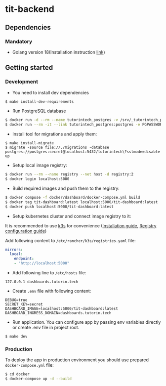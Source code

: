 # tit-backend

## Dependencies

### Mandatory

- Golang version 18(Installation instruction [link](https://go.dev/doc/install))

## Getting started

### Development

- You need to install dev dependencies

```bash
$ make install-dev-requirements
```

- Run PostgreSQL database

```bash
$ docker run -d --rm --name tutorintech_postgres -v /srv/_tutorintech_postgres:/var/lib/postgresql/data -e POSTGRES_PASSWORD=secret -p 5432:5432 -d postgres:15-alpine
$ docker run --rm -it --link tutorintech_postgres:postgres -e PGPASSWORD=secret postgres:15-alpine createdb -h postgres -U postgres tutorintech
```

- Install tool for migrations and apply them:

```
$ make install-migrate
$ migrate -source file://./migrations -database postgres://postgres:secret@localhost:5432/tutorintech\?sslmode=disable up
```

- Setup local image registry:

```bash
$ docker run --rm --name registry --net host -d registry:2 
$ docker login localhost:5000
```

- Build required images and push them to the registry:

```bash
$ docker compose -f docker/dashboard/docker-compose.yml build
$ docker tag tit-dashboard:latest localhost:5000/tit-dashboard:latest
$ docker push localhost:5000/tit-dashboard:latest
```

- Setup kubernetes cluster and connect image registry to it:

It is recommended to use [k3s](https://k3s.io) for convenience 
([Installation guide](https://docs.k3s.io/quick-start#install-script),
[Registry configuration guide](https://docs.k3s.io/installation/private-registry))

Add following content to `/etc/rancher/k3s/registries.yaml` file:
```yaml
mirrors:
  local:
    endpoint:
    - "http://localhost:5000"
```

- Add following line to `/etc/hosts` file:

```
127.0.0.1 dashboards.tutorin.tech
```

- Create `.env` file with following content:

```dotenv
DEBUG=true
SECRET_KEY=secret
DASHBOARD_IMAGE=localhost:5000/tit-dashboard:latest
DASHBOARD_INGRESS_DOMAIN=dashboards.tutorin.tech
```

- Run application. You can configure app by passing env variables directly or create .env 
file in project root.

```bash
$ make dev
```

### Production

To deploy the app in production environment you should use prepared `docker-compose.yml` file:
```bash
$ cd docker
$ docker-compose up -d --build
```
